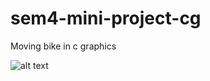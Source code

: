 # sem4-mini-project-cg
Moving bike in c graphics

![alt text](https://raw.githubusercontent.com/ZapySolo/sem4-mini-project-cg/master/asset/video2gif_20190417_004422.gif)
